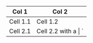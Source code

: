 
| Col 1 | Col 2 |
| ----- | ----- |
| Cell 1.1 | Cell 1.2 |
| Cell 2.1 | Cell 2.2 with a \| `|` test hello |


